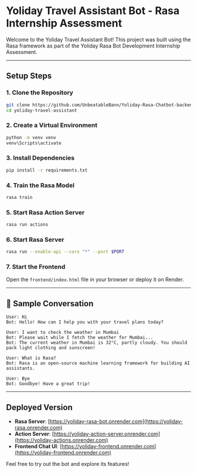# Yoliday Travel Assistant Bot - Rasa Internship Assessment

Welcome to the Yoliday Travel Assistant Bot! This project was built using the Rasa framework as part of the Yoliday Rasa Bot Development Internship Assessment.

---

## Setup Steps

### 1. Clone the Repository

```bash
git clone https://github.com/UnbeatableBann/Yoliday-Rasa-Chatbot-backend.git
cd yoliday-travel-assistant
```

### 2. Create a Virtual Environment

```bash
python -m venv venv
venv\Scripts\activate
```

### 3. Install Dependencies

```bash
pip install -r requirements.txt
```

### 4. Train the Rasa Model

```bash
rasa train
```

### 5. Start Rasa Action Server

```bash
rasa run actions
```

### 6. Start Rasa Server

```bash
rasa run --enable-api --cors "*" --port $PORT
```

### 7. Start the Frontend

Open the `frontend/index.html` file in your browser or deploy it on Render.

---

## 💬 Sample Conversation

```
User: Hi
Bot: Hello! How can I help you with your travel plans today?

User: I want to check the weather in Mumbai
Bot: Please wait while I fetch the weather for Mumbai...
Bot: The current weather in Mumbai is 32°C, partly cloudy. You should pack light clothing and sunscreen!

User: What is Rasa?
Bot: Rasa is an open-source machine learning framework for building AI assistants.

User: Bye
Bot: Goodbye! Have a great trip!
```

---

## Deployed Version

* **Rasa Server**: [https://yoliday-rasa-bot.onrender.com](https://yoliday-rasa.onrender.com)
* **Action Server**: [https://yoliday-action-server.onrender.com](https://yoliday-actions.onrender.com)
* **Frontend Chat UI**: [https://yoliday-frontend.onrender.com](https://yoliday-frontend.onrender.com)

Feel free to try out the bot and explore its features!

